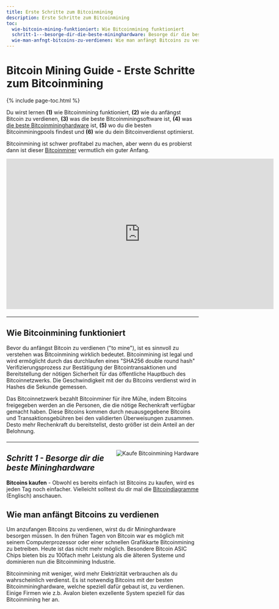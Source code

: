 ```yaml
---
title: Erste Schritte zum Bitcoinmining
description: Erste Schritte zum Bitcoinmining
toc:
  wie-bitcoin-mining-funktioniert: Wie Bitcoinmining funktioniert
  schritt-1---besorge-dir-die-beste-mininghardware: Besorge dir die beste Mininghardware
  wie-man-anfngt-bitcoins-zu-verdienen: Wie man anfängt Bitcoins zu verdienen
---
```


# Bitcoin Mining Guide - Erste Schritte zum Bitcoinmining

{% include page-toc.html %}

Du wirst lernen **(1)** wie Bitcoinmining funktioniert, **(2)** wie du anfängst Bitcoin zu verdienen, **(3)** was die beste Bitcoinminingsoftware ist, **(4)** was [die beste Bitcoinmininghardware](/bitcoin-mining-hardware/) ist, **(5)** wo du die besten Bitcoinminingpools findest und **(6)** wie du dein Bitcoinverdienst optimierst.

Bitcoinmining ist schwer profitabel zu machen, aber wenn du es probierst dann ist dieser [Bitcoinminer](http://geni.us/pOtlDhj) vermutlich ein guter Anfang.

<iframe width="700" height="394" src="https://www.youtube.com/embed/GmOzih6I1zs" frameborder="0" allowfullscreen></iframe>
<hr style="width: 100%; margin: 20px 0; color: #eee;" />

## Wie Bitcoinmining funktioniert

Bevor du anfängst Bitcoin zu verdienen ("to mine"), ist es sinnvoll zu verstehen was Bitcoinmining wirklich bedeutet. Bitcoinmining ist legal und wird ermöglicht durch das durchlaufen eines "SHA256 double round hash" Verifizierungsprozess zur Bestätigung der Bitcointransaktionen und Bereitstellung der nötigen Sicherheit für das öffentliche Hauptbuch des Bitcoinnetzwerks. Die Geschwindigkeit mit der du Bitcoins verdienst wird in Hashes die Sekunde gemessen.

Das Bitcoinnetzwerk bezahlt Bitcoinminer für ihre Mühe, indem Bitcoins freigegeben werden an die Personen, die die nötige Rechenkraft verfügbar gemacht haben. Diese Bitcoins kommen durch neuausgegebene Bitcoins und Transaktionsgebühren bei den validierten Überweisungen zusammen. Desto mehr Rechenkraft du bereitstellst, desto größer ist dein Anteil an der Belohnung.

<hr style="width: 100%; margin: 20px 0; color: #eee;" />
<img src="/images/icons/icon-gs-bitcoin-mining-hardware.png" alt="Kaufe Bitcoinmining Hardware" align="right">

## *Schritt 1 - Besorge dir die beste Mininghardware*

**Bitcoins kaufen** - Obwohl es bereits einfach ist Bitcoins zu kaufen, wird es jeden Tag noch einfacher. Vielleicht solltest du dir mal die [Bitcoindiagramme](/en/charts) (Englisch) anschauen.

## Wie man anfängt Bitcoins zu verdienen

Um anzufangen Bitcoins zu verdienen, wirst du dir Mininghardware besorgen müssen. In den frühen Tagen von Bitcoin war es möglich mit seinem Computerprozessor oder einer schnellen Grafikkarte Bitcoinmining zu betreiben. Heute ist das nicht mehr möglich. Besondere Bitcoin ASIC Chips bieten bis zu 100fach mehr Leistung als die älteren Systeme und dominieren nun die Bitcoinmining Industrie.

Bitcoinmining mit weniger, wird mehr Elektrizität verbrauchen als du wahrscheinlich verdienst. Es ist notwendig Bitcoins mit der besten Bitcoinmininghardware, welche speziell dafür gebaut ist, zu verdienen. Einige Firmen wie z.b. Avalon bieten exzellente System speziell für das Bitcoinmining her an.
